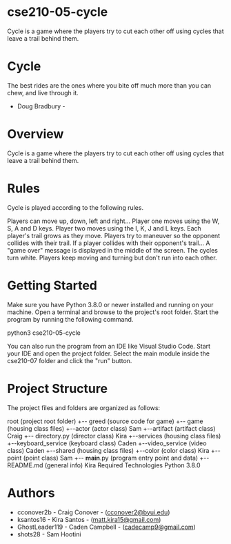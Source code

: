 # cse210-05-cycle
Cycle is a game where the players try to cut each other off using cycles that leave a trail behind them.

# Cycle
The best rides are the ones where you
bite off much more than you can chew,
and live through it.
- Doug Bradbury -

# Overview
Cycle is a game where the players try to cut each other off using cycles that leave a trail behind them.

# Rules
Cycle is played according to the following rules.

Players can move up, down, left and right...
Player one moves using the W, S, A and D keys.
Player two moves using the I, K, J and L keys.
Each player's trail grows as they move.
Players try to maneuver so the opponent collides with their trail.
If a player collides with their opponent's trail...
A "game over" message is displayed in the middle of the screen.
The cycles turn white.
Players keep moving and turning but don't run into each other.

# Getting Started

Make sure you have Python 3.8.0 or newer installed and running on your machine. Open a terminal and browse to the project's root folder. Start the program by running the following command.

python3 cse210-05-cycle

You can also run the program from an IDE like Visual Studio Code. Start your IDE and open the project folder. Select the main module inside the cse210-07 folder and click the "run" button.

# Project Structure

The project files and folders are organized as follows:

root                        (project root folder)
+-- greed                   (source code for game)
  +-- game              (housing class files)
    +--actor                (actor class) Sam
    +--artifact             (artifact class) Craig
    +-- directory.py        (director class) Kira
+--services             (housing class files)
    +--keyboard_service     (keyboard class) Caden
    +--video_service        (video class) Caden
+--shared               (housing class files)
    +--color                (color class) Kira
    +--point                (point class) Sam
  +-- __main__.py           (program entry point and data)
+-- README.md               (general info) Kira
Required Technologies
Python 3.8.0

# Authors

- cconover2b - Craig Conover - (cconover2@byui.edu)
- ksantos16 - Kira Santos - (matt.kira15@gmail.com)
- GhostLeader119 - Caden Campbell - (cadecamp9@gmail.com)
- shots28 - Sam Hootini

